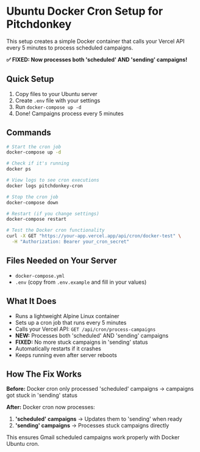 # Ubuntu Docker Cron Setup for Pitchdonkey

This setup creates a simple Docker container that calls your Vercel API every 5 minutes to process scheduled campaigns.

**✅ FIXED: Now processes both 'scheduled' AND 'sending' campaigns!**

## Quick Setup

1. Copy files to your Ubuntu server
2. Create `.env` file with your settings
3. Run `docker-compose up -d`
4. Done! Campaigns process every 5 minutes

## Commands

```bash
# Start the cron job
docker-compose up -d

# Check if it's running
docker ps

# View logs to see cron executions
docker logs pitchdonkey-cron

# Stop the cron job
docker-compose down

# Restart (if you change settings)
docker-compose restart

# Test the Docker cron functionality
curl -X GET "https://your-app.vercel.app/api/cron/docker-test" \
  -H "Authorization: Bearer your_cron_secret"
```

## Files Needed on Your Server

- `docker-compose.yml`
- `.env` (copy from `.env.example` and fill in your values)

## What It Does

- Runs a lightweight Alpine Linux container
- Sets up a cron job that runs every 5 minutes
- Calls your Vercel API: `GET /api/cron/process-campaigns`
- **NEW:** Processes both 'scheduled' AND 'sending' campaigns
- **FIXED:** No more stuck campaigns in 'sending' status
- Automatically restarts if it crashes
- Keeps running even after server reboots

## How The Fix Works

**Before:** Docker cron only processed 'scheduled' campaigns → campaigns got stuck in 'sending' status

**After:** Docker cron now processes:
1. **'scheduled' campaigns** → Updates them to 'sending' when ready
2. **'sending' campaigns** → Processes stuck campaigns directly

This ensures Gmail scheduled campaigns work properly with Docker Ubuntu cron.
